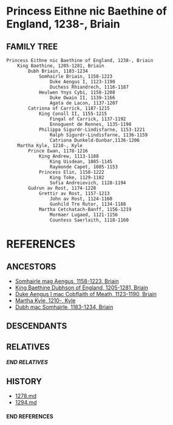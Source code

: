 # Princess Eithne nic Baethine of England, 1238-, Briain

## FAMILY TREE
```
Princess Eithne nic Baethine of England, 1238-, Briain
    King Baethine, 1205-1281, Briain
        Dubh Briain, 1183-1234
            Somhairle Briain, 1158-1223
                Duke Aengus I, 1123-1190
                Duchess Rhiandrech, 1116-1187
            Heulwen Ynys Cybi, 1158-1208
                Duke Owain II, 1139-1166
                Agata de Lacon, 1137-1207
        Catriona of Carrick, 1187-1215
            King Conall II, 1155-1215
                Fingal of Carrick, 1137-1192
                Ennoguent de Rennes, 1135-1198
            Philippa Sigurdr-Lindisfarne, 1153-1221
                Ralph Sigurdr-Lindisfarne, 1136-1159
                Catriona Dunkeld-Dunbar,1136-1206
    Martha Kyle, 1210-, Kyle
        Prince Ewan, 1178-1216
            King Andrew, 1113-1188
                King Uisdean, 1085-1145
                Raymonde Capet, 1085-1153
            Princess Elin, 1158-1222
                King Toke, 1129-1182
                Sofia Andreievich, 1128-1194
        Gudrun av Rost, 1174-1228
            Grettir av Rost, 1157-1213
                John av Rost, 1124-1160
                Gunhild Tre Rutor, 1134-1188
            Martha Cetchatach-Banff, 1156-1219
                Mormaer Lugaed, 1121-1156   
                Countess Saerlaith, 1118-1160
```


# REFERENCES

## ANCESTORS
* [Somhairle mag Aengus, 1158-1223, Briain](somhairle_mag_aengus_1158.md)
* [King Baethine Dubhson of England, 1205-1281, Briain](baethine_dubhson_1205.md)
* [Duke Aengus I mac Cobflaith of Meath, 1123-1190, Briain](aengus_i_mac_cobflaith_1123.md)
* [Martha Kyle, 1210-, Kyle](martha_kyle_1210.md)
* [Dubh mac Somhairle, 1183-1234, Briain](dubh_mac_somhairle_1183.md)

## DESCENDANTS

## RELATIVES

##### END RELATIVES 
## HISTORY
* [1278.md](../h/1278.md)
* [1294.md](../h/1294.md)

#### END REFERENCES
